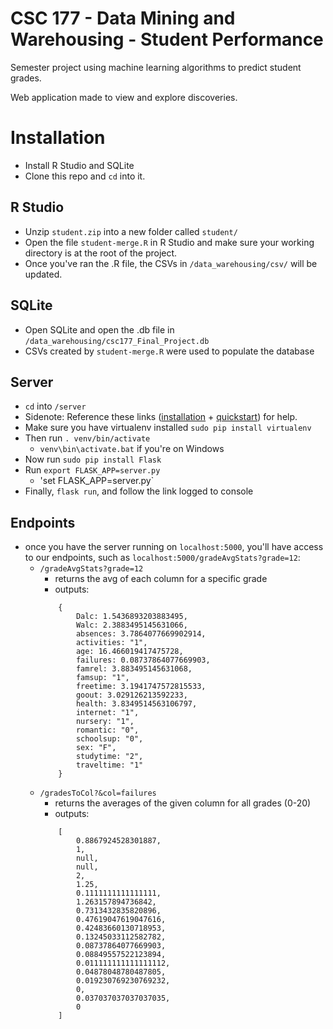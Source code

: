 # CSC 177 - Data Mining and Warehousing - Student Performance
Semester project using machine learning algorithms to predict student grades.

Web application made to view and explore discoveries.

# Installation
- Install R Studio and SQLite
- Clone this repo and `cd` into it.

## R Studio
- Unzip `student.zip` into a new folder called `student/`
- Open the file `student-merge.R` in R Studio and make sure your working directory is at the root of the project.
- Once you've ran the .R file, the CSVs in `/data_warehousing/csv/` will be updated.

## SQLite
- Open SQLite and open the .db file in `/data_warehousing/csc177_Final_Project.db`
- CSVs created by `student-merge.R` were used to populate the database

## Server
- `cd` into `/server`
- Sidenote: Reference these links ([installation](http://flask.pocoo.org/docs/0.12/installation/#installation) + [quickstart](http://flask.pocoo.org/docs/0.12/quickstart/)) for help.
- Make sure you have virtualenv installed `sudo pip install virtualenv`
- Then run `. venv/bin/activate`
	- `venv\bin\activate.bat` if you're on Windows
- Now run `sudo pip install Flask`
- Run `export FLASK_APP=server.py`
	- 'set FLASK_APP=server.py`
- Finally, `flask run`, and follow the link logged to console

## Endpoints
- once you have the server running on `localhost:5000`, you'll have access to our endpoints, such as `localhost:5000/gradeAvgStats?grade=12`:
	- `/gradeAvgStats?grade=12`
		- returns the avg of each column for a specific grade
		- outputs:
		```
			{
				Dalc: 1.5436893203883495,
				Walc: 2.3883495145631066,
				absences: 3.7864077669902914,
				activities: "1",
				age: 16.466019417475728,
				failures: 0.08737864077669903,
				famrel: 3.883495145631068,
				famsup: "1",
				freetime: 3.1941747572815533,
				goout: 3.029126213592233,
				health: 3.8349514563106797,
				internet: "1",
				nursery: "1",
				romantic: "0",
				schoolsup: "0",
				sex: "F",
				studytime: "2",
				traveltime: "1"
			}
		```
	- `/gradesToCol?&col=failures`
		- returns the averages of the given column for all grades (0-20)
		- outputs:
		```
			[
				0.8867924528301887,
				1,
				null,
				null,
				2,
				1.25,
				0.1111111111111111,
				1.263157894736842,
				0.7313432835820896,
				0.47619047619047616,
				0.42483660130718953,
				0.13245033112582782,
				0.08737864077669903,
				0.08849557522123894,
				0.011111111111111112,
				0.04878048780487805,
				0.019230769230769232,
				0,
				0.037037037037037035,
				0
			]
		```
